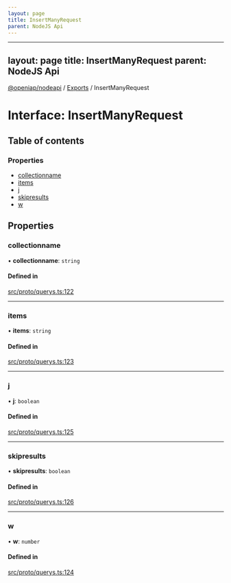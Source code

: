```yaml
---
layout: page
title: InsertManyRequest
parent: NodeJS Api
---
```

---
layout: page
title: InsertManyRequest
parent: NodeJS Api
---
[@openiap/nodeapi](../README.md) / [Exports](../modules.md) / InsertManyRequest

# Interface: InsertManyRequest

## Table of contents

### Properties

- [collectionname](InsertManyRequest.html#collectionname)
- [items](InsertManyRequest.html#items)
- [j](InsertManyRequest.html#j)
- [skipresults](InsertManyRequest.html#skipresults)
- [w](InsertManyRequest.html#w)

## Properties

### collectionname

• **collectionname**: `string`

#### Defined in

[src/proto/querys.ts:122](https://github.com/openiap/nodeapi/blob/a6b5438/src/proto/querys.ts#L122)

___

### items

• **items**: `string`

#### Defined in

[src/proto/querys.ts:123](https://github.com/openiap/nodeapi/blob/a6b5438/src/proto/querys.ts#L123)

___

### j

• **j**: `boolean`

#### Defined in

[src/proto/querys.ts:125](https://github.com/openiap/nodeapi/blob/a6b5438/src/proto/querys.ts#L125)

___

### skipresults

• **skipresults**: `boolean`

#### Defined in

[src/proto/querys.ts:126](https://github.com/openiap/nodeapi/blob/a6b5438/src/proto/querys.ts#L126)

___

### w

• **w**: `number`

#### Defined in

[src/proto/querys.ts:124](https://github.com/openiap/nodeapi/blob/a6b5438/src/proto/querys.ts#L124)
